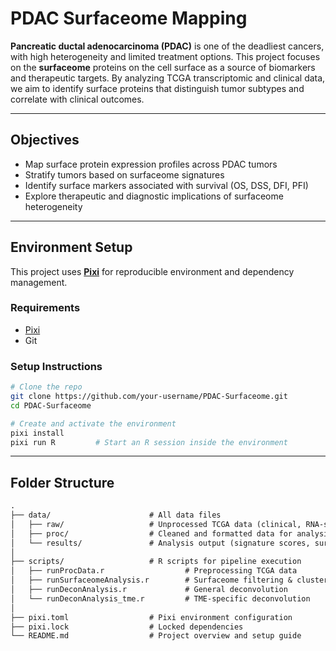 # PDAC Surfaceome Mapping

**Pancreatic ductal adenocarcinoma (PDAC)** is one of the deadliest cancers, with high heterogeneity and limited treatment options. This project focuses on the **surfaceome** proteins on the cell surface as a source of biomarkers and therapeutic targets. By analyzing TCGA transcriptomic and clinical data, we aim to identify surface proteins that distinguish tumor subtypes and correlate with clinical outcomes.

---

## Objectives

- Map surface protein expression profiles across PDAC tumors
- Stratify tumors based on surfaceome signatures
- Identify surface markers associated with survival (OS, DSS, DFI, PFI)
- Explore therapeutic and diagnostic implications of surfaceome heterogeneity

---

## Environment Setup

This project uses [**Pixi**](https://prefix.dev/docs/pixi/) for reproducible environment and dependency management.

### Requirements

- [Pixi](https://prefix.dev/docs/pixi/getting-started/installation/)
- Git

### Setup Instructions

```bash
# Clone the repo
git clone https://github.com/your-username/PDAC-Surfaceome.git
cd PDAC-Surfaceome

# Create and activate the environment
pixi install
pixi run R         # Start an R session inside the environment
```

---

## Folder Structure

```md
.
├── data/                      # All data files
│   ├── raw/                   # Unprocessed TCGA data (clinical, RNA-seq)
│   ├── proc/                  # Cleaned and formatted data for analysis
│   └── results/               # Analysis output (signature scores, survival stats, figures)
│
├── scripts/                   # R scripts for pipeline execution
│   ├── runProcData.r                  # Preprocessing TCGA data
│   ├── runSurfaceomeAnalysis.r        # Surfaceome filtering & clustering
│   ├── runDeconAnalysis.r             # General deconvolution
│   └── runDeconAnalysis_tme.r         # TME-specific deconvolution
│
├── pixi.toml                  # Pixi environment configuration
├── pixi.lock                  # Locked dependencies
└── README.md                  # Project overview and setup guide
```

